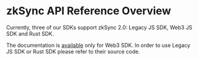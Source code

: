 # zkSync API Reference Overview

Currently, three of our SDKs support zkSync 2.0: Legacy JS SDK, Web3 JS SDK and Rust SDK. 

The documentation is [available](./sdk/js.md) only for Web3 SDK. In order to use Legacy JS SDK or Rust SDK please refer to their source code.

